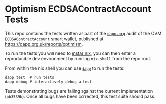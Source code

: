 # Optimism ECDSAContractAccount Tests

This repo contains the tests written as part of the [`dapp.org`](https://dapp.org.uk) audit of the
OVM `ECDSAContractAccount` smart wallet, published at https://dapp.org.uk/reports/optimism.

To run the tests you will need to [install nix](https://nixos.org/download.html), you can then enter
a reproducible dev environment by running `nix-shell` from the repo root.

From within the nix shell you can use
[`dapp`](https://github.com/dapphub/dapptools/tree/master/src/dapp) to run the tests:

```
dapp test  # run tests
dapp debug # interactively debug a test
```

Tests demonstrating bugs are failing against the current implementation (`bb3539b`).
Once all bugs have been corrected, this test suite should pass.

